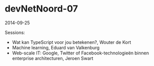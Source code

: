 # devNetNoord-07
2014-09-25

Sessions: 
- Wat kan TypeScript voor jou betekenen?, Wouter de Kort
- Machine learning, Eduard van Valkenburg
- Web-scale IT: Google, Twitter of Facebook-technologieën binnen enterprise architecturen, Jeroen Swart
